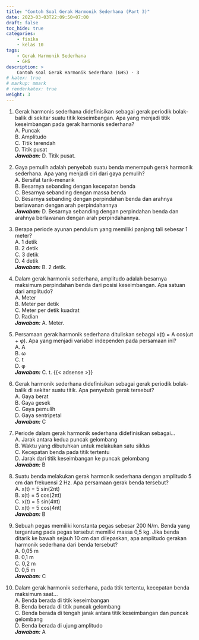 ```yaml
---
title: "Contoh Soal Gerak Harmonik Sederhana (Part 3)"
date: 2023-03-03T22:09:50+07:00
draft: false
toc_hide: true
categories:
    - fisika
    - kelas 10
tags:
    - Gerak Harmonik Sederhana
    - GHS
description: >
    Contoh soal Gerak Harmonik Sederhana (GHS) - 3
# katex: true
# markup: mmark
# renderkatex: true
weight: 3
---
```


1. Gerak harmonis sederhana didefinisikan sebagai gerak periodik bolak-balik di sekitar suatu titik keseimbangan. Apa yang menjadi titik keseimbangan pada gerak harmonis sederhana?\
A. Puncak\
B. Amplitudo\
C. Titik terendah\
D. Titik pusat\
***Jawaban:*** D. Titik pusat.

2. Gaya pemulih adalah penyebab suatu benda menempuh gerak harmonik sederhana. Apa yang menjadi ciri dari gaya pemulih?\
A. Bersifat tarik-menarik\
B. Besarnya sebanding dengan kecepatan benda\
C. Besarnya sebanding dengan massa benda\
D. Besarnya sebanding dengan perpindahan benda dan arahnya berlawanan dengan arah perpindahannya\
***Jawaban:*** D. Besarnya sebanding dengan perpindahan benda dan arahnya berlawanan dengan arah perpindahannya.

3. Berapa periode ayunan pendulum yang memiliki panjang tali sebesar 1 meter?\
A. 1 detik\
B. 2 detik\
C. 3 detik\
D. 4 detik\
***Jawaban:*** B. 2 detik.

4. Dalam gerak harmonik sederhana, amplitudo adalah besarnya maksimum perpindahan benda dari posisi keseimbangan. Apa satuan dari amplitudo?\
A. Meter\
B. Meter per detik\
C. Meter per detik kuadrat\
D. Radian\
***Jawaban:*** A. Meter.

5. Persamaan gerak harmonik sederhana dituliskan sebagai x(t) = A cos(ωt + φ). Apa yang menjadi variabel independen pada persamaan ini?\
A. A\
B. ω\
C. t\
D. φ\
***Jawaban:*** C. t.
{{< adsense >}}

6. Gerak harmonik sederhana didefinisikan sebagai gerak periodik bolak-balik di sekitar suatu titik. Apa penyebab gerak tersebut?\
A. Gaya berat\
B. Gaya gesek\
C. Gaya pemulih\
D. Gaya sentripetal\
***Jawaban:*** C

7. Periode dalam gerak harmonik sederhana didefinisikan sebagai...\
A. Jarak antara kedua puncak gelombang\
B. Waktu yang dibutuhkan untuk melakukan satu siklus\
C. Kecepatan benda pada titik tertentu\
D. Jarak dari titik keseimbangan ke puncak gelombang\
***Jawaban:*** B

8. Suatu benda melakukan gerak harmonik sederhana dengan amplitudo 5 cm dan frekuensi 2 Hz. Apa persamaan gerak benda tersebut?\
A. x(t) = 5 sin(2πt)\
B. x(t) = 5 cos(2πt)\
C. x(t) = 5 sin(4πt)\
D. x(t) = 5 cos(4πt)\
***Jawaban:*** B

9. Sebuah pegas memiliki konstanta pegas sebesar 200 N/m. Benda yang tergantung pada pegas tersebut memiliki massa 0,5 kg. Jika benda ditarik ke bawah sejauh 10 cm dan dilepaskan, apa amplitudo gerakan harmonik sederhana dari benda tersebut?\
A. 0,05 m\
B. 0,1 m\
C. 0,2 m\
D. 0,5 m\
***Jawaban:*** C

10. Dalam gerak harmonik sederhana, pada titik tertentu, kecepatan benda maksimum saat...\
A. Benda berada di titik keseimbangan\
B. Benda berada di titik puncak gelombang\
C. Benda berada di tengah jarak antara titik keseimbangan dan puncak gelombang\
D. Benda berada di ujung amplitudo\
***Jawaban:*** A
